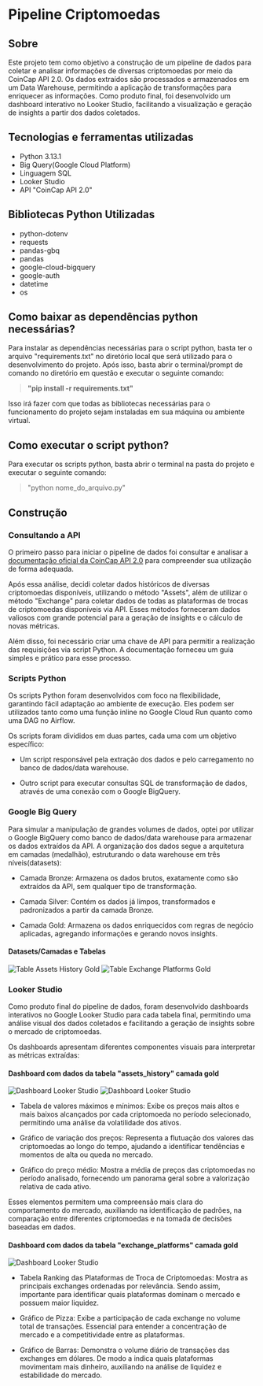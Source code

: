 # Pipeline Criptomoedas
## Sobre
Este projeto tem como objetivo a construção de um pipeline de dados para coletar e analisar informações de diversas criptomoedas por meio da CoinCap API 2.0. Os dados extraídos são processados e armazenados em um Data Warehouse, permitindo a aplicação de transformações para enriquecer as informações. Como produto final, foi desenvolvido um dashboard interativo no Looker Studio, facilitando a visualização e geração de insights a partir dos dados coletados.

## Tecnologias e ferramentas utilizadas
- Python 3.13.1
- Big Query(Google Cloud Platform)
- Linguagem SQL
- Looker Studio
- API "CoinCap API 2.0" 

## Bibliotecas Python Utilizadas
- python-dotenv
- requests
- pandas-gbq
- pandas
- google-cloud-bigquery
- google-auth
- datetime
- os

## Como baixar as dependências python necessárias? 
Para instalar as dependências necessárias para o script python, basta ter o arquivo "requirements.txt" no diretório local que será utilizado para o desenvolvimento do projeto. Após isso, basta abrir o terminal/prompt de comando no diretório em questão e executar o seguinte comando: 

> <strong>"pip install -r requirements.txt"</strong>

Isso irá fazer com que todas as bibliotecas necessárias para o funcionamento do projeto sejam instaladas em sua máquina ou ambiente virtual.

## Como executar o script python? 
Para executar os scripts python, basta abrir o terminal na pasta do projeto e executar o seguinte comando: 

>"python nome_do_arquivo.py"

## Construção 
### Consultando a API
O primeiro passo para iniciar o pipeline de dados foi consultar e analisar a <a href="https://docs.coincap.io/#ee30bea9-bb6b-469d-958a-d3e35d442d7a" target="_blank">documentação oficial da CoinCap API 2.0</a> para compreender sua utilização de forma adequada.

Após essa análise, decidi coletar dados históricos de diversas criptomoedas disponíveis, utilizando o método "Assets", além de utilizar o método "Exchange" para coletar dados de todas as plataformas de trocas de criptomoedas disponíveis via API. Esses métodos forneceram dados valiosos com grande potencial para a geração de insights e o cálculo de novas métricas.

Além disso, foi necessário criar uma chave de API para permitir a realização das requisições via script Python. A documentação forneceu um guia simples e prático para esse processo.

### Scripts Python
Os scripts Python foram desenvolvidos com foco na flexibilidade, garantindo fácil adaptação ao ambiente de execução. Eles podem ser utilizados tanto como uma função inline no Google Cloud Run quanto como uma DAG no Airflow.

Os scripts foram divididos em duas partes, cada uma com um objetivo específico:

- Um script responsável pela extração dos dados e pelo carregamento no banco de dados/data warehouse.

- Outro script para executar consultas SQL de transformação de dados, através de uma conexão com o Google BigQuery.


### Google Big Query 
Para simular a manipulação de grandes volumes de dados, optei por utilizar o Google BigQuery como banco de dados/data warehouse para armazenar os dados extraídos da API. A organização dos dados segue a arquitetura em camadas (medalhão), estruturando o data warehouse em três níveis(datasets):

- Camada Bronze: Armazena os dados brutos, exatamente como são extraídos da API, sem qualquer tipo de transformação.

- Camada Silver: Contém os dados já limpos, transformados e padronizados a partir da camada Bronze.

- Camada Gold: Armazena os dados enriquecidos com regras de negócio aplicadas, agregando informações e gerando novos insights.

#### Datasets/Camadas e Tabelas
![Table Assets History Gold](images/table_assets_history_gold.png)
![Table Exchange Platforms Gold](images/table_exchange_platforms_gold.png)

### Looker Studio 
Como produto final do pipeline de dados, foram desenvolvido dashboards interativos no Google Looker Studio para cada tabela final, permitindo uma análise visual dos dados coletados e facilitando a geração de insights sobre o mercado de criptomoedas.

Os dashboards apresentam diferentes componentes visuais para interpretar as métricas extraídas:

#### Dashboard com dados da tabela "assets_history" camada gold
![Dashboard Looker Studio](images/dashboard_looker_studio.png)
![Dashboard Looker Studio](images/dashboard_looker_studio_filter.png)


- Tabela de valores máximos e mínimos: Exibe os preços mais altos e mais baixos alcançados por cada criptomoeda no período selecionado, permitindo uma análise da volatilidade dos ativos.

- Gráfico de variação dos preços: Representa a flutuação dos valores das criptomoedas ao longo do tempo, ajudando a identificar tendências e momentos de alta ou queda no mercado.

- Gráfico do preço médio: Mostra a média de preços das criptomoedas no período analisado, fornecendo um panorama geral sobre a valorização relativa de cada ativo.

Esses elementos permitem uma compreensão mais clara do comportamento do mercado, auxiliando na identificação de padrões, na comparação entre diferentes criptomoedas e na tomada de decisões baseadas em dados.


#### Dashboard com dados da tabela "exchange_platforms" camada gold

![Dashboard Looker Studio](images/dashboar_looker_studio_exchange_platforms.png)

- Tabela Ranking das Plataformas de Troca de Criptomoedas: Mostra as principais exchanges ordenadas por relevância. Sendo assim, importante para identificar quais plataformas dominam o mercado e possuem maior liquidez.

- Gráfico de Pizza: Exibe a participação de cada exchange no volume total de transações. Essencial para entender a concentração de mercado e a competitividade entre as plataformas.

- Gráfico de Barras: Demonstra o volume diário de transações das exchanges em dólares. De modo a indica quais plataformas movimentam mais dinheiro, auxiliando na análise de liquidez e estabilidade do mercado.
